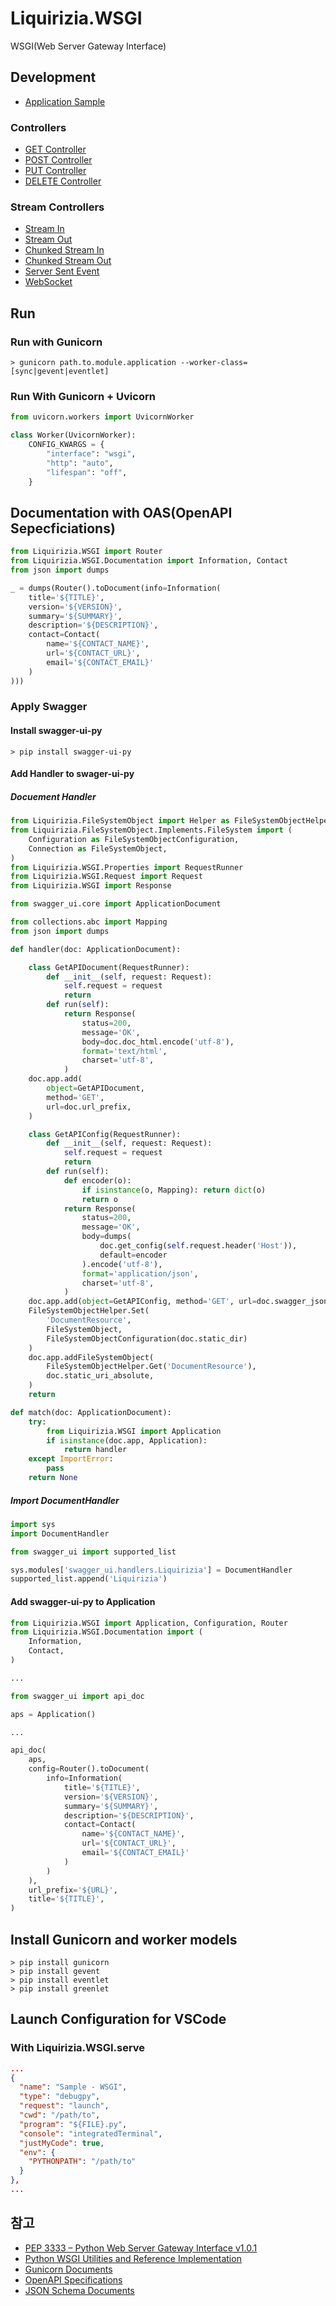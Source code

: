 # Liquirizia.WSGI

WSGI(Web Server Gateway Interface)

## Development

- [Application Sample](sample/sample.py)

### Controllers

- [GET Controller](sample/api/RunGet.py)
- [POST Controller](sample/api/RunPost.py)
- [PUT Controller](sample/api/RunPut.py)
- [DELETE Controller](sample/api/RunDelete.py)

### Stream Controllers

- [Stream In](sample/api/RunStreamIn.py)
- [Stream Out](sample/api/RunStreamOut.py)
- [Chunked Stream In](sample/api/RunChunkedStreamIn.py)
- [Chunked Stream Out](sample/api/RunChunkedStreamOut.py)
- [Server Sent Event](sample/api/RunServerSentEvent.py)
- [WebSocket](sample/api/RunWebSocket.py)

## Run

### Run with Gunicorn

```shell
> gunicorn path.to.module.application --worker-class=[sync|gevent|eventlet]
```

### Run With Gunicorn + Uvicorn

```python
from uvicorn.workers import UvicornWorker

class Worker(UvicornWorker):
    CONFIG_KWARGS = {
        "interface": "wsgi",
        "http": "auto",
        "lifespan": "off",
    }
```

## Documentation with OAS(OpenAPI Sepecficiations)

```python
from Liquirizia.WSGI import Router
from Liquirizia.WSGI.Documentation import Information, Contact
from json import dumps

_ = dumps(Router().toDocument(info=Information(
    title='${TITLE}',
    version='${VERSION}',
    summary='${SUMMARY}',
    description='${DESCRIPTION}',
    contact=Contact(
        name='${CONTACT_NAME}',
        url='${CONTACT_URL}',
        email='${CONTACT_EMAIL}'
    )
)))
```

### Apply Swagger

#### Install swagger-ui-py

```shell
> pip install swagger-ui-py
```

#### Add Handler to swager-ui-py

##### Docuement Handler

```python
from Liquirizia.FileSystemObject import Helper as FileSystemObjectHelper
from Liquirizia.FileSystemObject.Implements.FileSystem import (
    Configuration as FileSystemObjectConfiguration, 
    Connection as FileSystemObject,
)
from Liquirizia.WSGI.Properties import RequestRunner
from Liquirizia.WSGI.Request import Request
from Liquirizia.WSGI import Response

from swagger_ui.core import ApplicationDocument

from collections.abc import Mapping
from json import dumps

def handler(doc: ApplicationDocument):

    class GetAPIDocument(RequestRunner):
        def __init__(self, request: Request):
            self.request = request
            return
        def run(self):
            return Response(
                status=200,
                message='OK',
                body=doc.doc_html.encode('utf-8'),
                format='text/html',
                charset='utf-8',
            )
    doc.app.add(
        object=GetAPIDocument,
        method='GET',
        url=doc.url_prefix,
    )

    class GetAPIConfig(RequestRunner):
        def __init__(self, request: Request):
            self.request = request
            return
        def run(self):
            def encoder(o):
                if isinstance(o, Mapping): return dict(o)
                return o
            return Response(
                status=200,
                message='OK',
                body=dumps(
                    doc.get_config(self.request.header('Host')),
                    default=encoder
                ).encode('utf-8'), 
                format='application/json',
                charset='utf-8',
            )
    doc.app.add(object=GetAPIConfig, method='GET', url=doc.swagger_json_uri_absolute)
    FileSystemObjectHelper.Set(
        'DocumentResource',
        FileSystemObject,
        FileSystemObjectConfiguration(doc.static_dir)
    )
    doc.app.addFileSystemObject(
        FileSystemObjectHelper.Get('DocumentResource'),
        doc.static_uri_absolute, 
    )
    return

def match(doc: ApplicationDocument):
    try:
        from Liquirizia.WSGI import Application
        if isinstance(doc.app, Application):
            return handler
    except ImportError:
        pass
    return None
```

##### Import DocumentHandler

```python
import sys
import DocumentHandler

from swagger_ui import supported_list

sys.modules['swagger_ui.handlers.Liquirizia'] = DocumentHandler
supported_list.append('Liquirizia')
```

#### Add swagger-ui-py to Application

```python
from Liquirizia.WSGI import Application, Configuration, Router
from Liquirizia.WSGI.Documentation import (
    Information,
    Contact,
)

...

from swagger_ui import api_doc

aps = Application()

...

api_doc(
    aps,
    config=Router().toDocument(
        info=Information(
            title='${TITLE}',
            version='${VERSION}',
            summary='${SUMMARY}',
            description='${DESCRIPTION}',
            contact=Contact(
                name='${CONTACT_NAME}',
                url='${CONTACT_URL}',
                email='${CONTACT_EMAIL}'
            )
        )
    ),
    url_prefix='${URL}',
    title='${TITLE}',
)
```

## Install Gunicorn and worker models

```shell
> pip install gunicorn
> pip install gevent
> pip install eventlet
> pip install greenlet
```

## Launch Configuration for VSCode

### With Liquirizia.WSGI.serve

```json
...
{
  "name": "Sample - WSGI",
  "type": "debugpy",
  "request": "launch",
  "cwd": "/path/to",
  "program": "${FILE}.py",
  "console": "integratedTerminal",
  "justMyCode": true,
  "env": {
    "PYTHONPATH": "/path/to"
  }
},
...
```

## 참고

- [PEP 3333 – Python Web Server Gateway Interface v1.0.1](https://peps.python.org/pep-3333/)
- [Python WSGI Utilities and Reference Implementation](https://docs.python.org/ko/3/library/wsgiref.html)
- [Gunicorn Documents](https://gunicorn.org/#docs)
- [OpenAPI Specifications](https://swagger.io/specification)
- [JSON Schema Documents](https://json-schema.org/docs)
